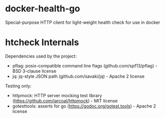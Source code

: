 # docker-health-go
Special-purpose HTTP client for light-weight health check for use in docker

# htcheck Internals

Dependencies used by the project:
- pflag: posix-compatible command line flags (github.com/spf13/pflag) - BSD 3-clause license
- jq: jq-style JSON path (github.com/savaki/jq) - Apache 2 license

Testing only:
- httpmock: HTTP server mocking test library (https://github.com/jarcoal/httpmock) - MIT license
- gotesttools: asserts for go (https://godoc.org/gotest.tools) - Apache 2 license